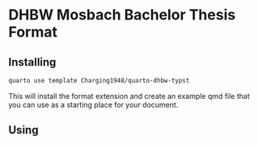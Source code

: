 # DHBW Mosbach Bachelor Thesis Format

## Installing

```bash
quarto use template Charging1948/quarto-dhbw-typst
```

This will install the format extension and create an example qmd file
that you can use as a starting place for your document.

## Using
